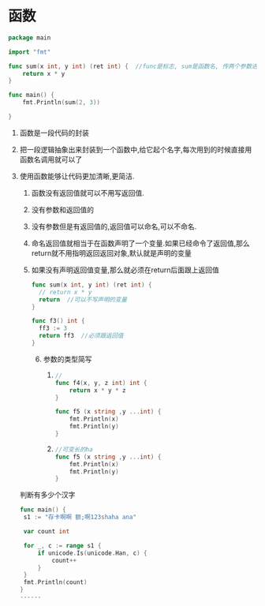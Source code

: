 # 函数

```go
package main

import "fmt"

func sum(x int, y int) (ret int) {  //func是标志, sum是函数名, 传两个参数进来,返回一个整形的值
	return x * y
}

func main() {
	fmt.Println(sum(2, 3))

}

```

1. 函数是一段代码的封装

2. 把一段逻辑抽象出来封装到一个函数中,给它起个名字,每次用到的时候直接用函数名调用就可以了

3. 使用函数能够让代码更加清晰,更简洁.

   1. 函数没有返回值就可以不用写返回值.

   2. 没有参数和返回值的

   3. 没有参数但是有返回值的,返回值可以命名,可以不命名.

   4. 命名返回值就相当于在函数声明了一个变量.如果已经命令了返回值,那么return就不用指明返回返回对象,默认就是声明的变量

   5. 如果没有声明返回值变量,那么就必须在return后面跟上返回值

      ```go
      func sum(x int, y int) (ret int) {
      	// return x * y
      	return  //可以不写声明的变量
      }
      
      func f3() int {
      	ff3 := 3
      	return ff3  //必须跟返回值
      }
      
      ```

      6. 参数的类型简写

         1. ```go
            // 
            func f4(x, y, z int) int {
            	return x * y * z
            }
            
            func f5 (x string ,y ...int) {
            	fmt.Println(x)
            	fmt.Println(y)
            }
            ```

         2. ```go
            //可变长的ha
            func f5 (x string ,y ...int) {
            	fmt.Println(x)
            	fmt.Println(y)
            }
            ```

   判断有多少个汉字

   ```go
   func main() {
   	s1 := "存卡啊啊 额;啊123shaha ana"
   
   	var count int
   
   	for _, c := range s1 {
   		if unicode.Is(unicode.Han, c) {
   			count++
   		}
   	}
   	fmt.Println(count)
   }
   ------	
   ```

   